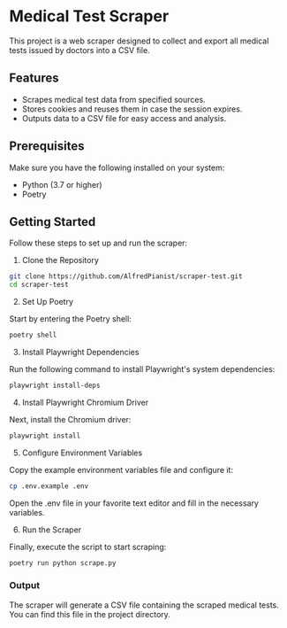 # Medical Test Scraper

This project is a web scraper designed to collect and export all medical tests issued by doctors into a CSV file.

## Features

- Scrapes medical test data from specified sources.
- Stores cookies and reuses them in case the session expires.
- Outputs data to a CSV file for easy access and analysis.

## Prerequisites

Make sure you have the following installed on your system:

- Python (3.7 or higher)
- Poetry

## Getting Started

Follow these steps to set up and run the scraper:

1. Clone the Repository

```bash
git clone https://github.com/AlfredPianist/scraper-test.git
cd scraper-test
```

2. Set Up Poetry

Start by entering the Poetry shell:

```bash
poetry shell
```

3. Install Playwright Dependencies

Run the following command to install Playwright's system dependencies:

```bash
playwright install-deps
```

4. Install Playwright Chromium Driver

Next, install the Chromium driver:

```bash
playwright install
```

5. Configure Environment Variables

Copy the example environment variables file and configure it:

```bash
cp .env.example .env
```

Open the .env file in your favorite text editor and fill in the necessary variables.

6. Run the Scraper

Finally, execute the script to start scraping:

```bash
poetry run python scrape.py
```

### Output

The scraper will generate a CSV file containing the scraped medical tests. You can find this file in the project directory.
